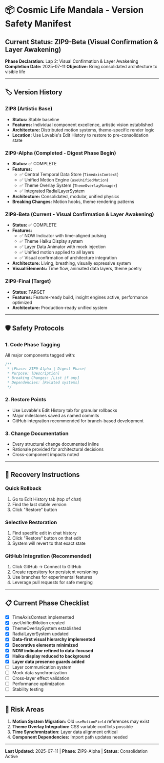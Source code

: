 # 📦 Cosmic Life Mandala - Version Safety Manifest

## Current Status: ZIP9-Beta (Visual Confirmation & Layer Awakening)

**Phase Declaration:** Lap 2: Visual Confirmation & Layer Awakening
**Completion Date:** 2025-07-11
**Objective:** Bring consolidated architecture to visible life

---

## 🏷️ Version History

### ZIP8 (Artistic Base)
- **Status:** Stable baseline
- **Features:** Individual component excellence, artistic vision established
- **Architecture:** Distributed motion systems, theme-specific render logic
- **Location:** Use Lovable's Edit History to restore to pre-consolidation state

### ZIP9-Alpha (Completed - Digest Phase Begin)
- **Status:** ✅ COMPLETE
- **Features:** 
  - ✅ Central Temporal Data Store (`TimeAxisContext`)
  - ✅ Unified Motion Engine (`useUnifiedMotion`)
  - ✅ Theme Overlay System (`ThemeOverlayManager`)
  - ✅ Integrated RadialLayerSystem
- **Architecture:** Consolidated, modular, unified physics
- **Breaking Changes:** Motion hooks, theme rendering patterns

### ZIP9-Beta (Current - Visual Confirmation & Layer Awakening)
- **Status:** ✅ COMPLETE
- **Features:** 
  - ✅ NOW Indicator with time-aligned pulsing
  - ✅ Theme Haiku Display system
  - ✅ Layer Data Animator with mock injection
  - ✅ Unified motion applied to all layers
  - ✅ Visual confirmation of architecture integration
- **Architecture:** Living, breathing, visually expressive system
- **Visual Elements:** Time flow, animated data layers, theme poetry

### ZIP9-Final (Target)
- **Status:** TARGET
- **Features:** Feature-ready build, insight engines active, performance optimized
- **Architecture:** Production-ready unified system

---

## 🛡️ Safety Protocols

### 1. Code Phase Tagging
All major components tagged with:
```ts
/**
 * [Phase: ZIP9-Alpha | Digest Phase]
 * Purpose: [Description]
 * Breaking Changes: [List if any]
 * Dependencies: [Related systems]
 */
```

### 2. Restore Points
- Use Lovable's Edit History tab for granular rollbacks
- Major milestones saved as named commits
- GitHub integration recommended for branch-based development

### 3. Change Documentation
- Every structural change documented inline
- Rationale provided for architectural decisions
- Cross-component impacts noted

---

## 🔧 Recovery Instructions

### Quick Rollback
1. Go to Edit History tab (top of chat)
2. Find the last stable version
3. Click "Restore" button

### Selective Restoration
1. Find specific edit in chat history
2. Click "Restore" button on that edit
3. System will revert to that exact state

### GitHub Integration (Recommended)
1. Click GitHub → Connect to GitHub
2. Create repository for persistent versioning
3. Use branches for experimental features
4. Leverage pull requests for safe merging

---

## 📋 Current Phase Checklist

- [x] TimeAxisContext implemented
- [x] useUnifiedMotion created  
- [x] ThemeOverlaySystem established
- [x] RadialLayerSystem updated
- [x] **Data-first visual hierarchy implemented**
- [x] **Decorative elements minimized**
- [x] **NOW indicator refined to data-focused**
- [x] **Haiku display reduced to background**
- [x] **Layer data presence guards added**
- [ ] Layer communication system
- [ ] Mock data synchronization  
- [ ] Cross-layer effect validation
- [ ] Performance optimization
- [ ] Stability testing

---

## 🚨 Risk Areas

1. **Motion System Migration:** Old `useMotionField` references may exist
2. **Theme Overlay Integration:** CSS variable conflicts possible
3. **Time Synchronization:** Layer data alignment critical
4. **Component Dependencies:** Import path updates needed

---

**Last Updated:** 2025-07-11 | **Phase:** ZIP9-Alpha | **Status:** Consolidation Active